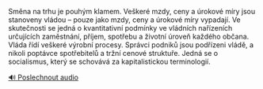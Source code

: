 
Směna na trhu je pouhým klamem. Veškeré mzdy, ceny a úrokové míry jsou stanoveny vládou – pouze jako mzdy, ceny a úrokové míry vypadají. Ve skutečnosti se jedná o kvantitativní podmínky ve vládních nařízeních určujících zaměstnání, příjem, spotřebu a životní úroveň každého občana. Vláda řídí veškeré výrobní procesy. Správci podniků jsou podřízeni vládě, a nikoli poptávce spotřebitelů a tržní cenové struktuře. Jedná se o socialismus, který se schovává za kapitalistickou terminologií.

[🔊 Poslechnout audio](/data/7-paragraphs/audio/chapter_145/para_007-Smna-na-trhu-je-pouhm-klamem-Veker-mzdy-ceny.mp3)
